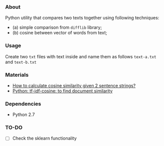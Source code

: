 ### About

Python utility that compares two texts together using following techniques:

* (a) simple comparison from ```difflib``` library;
* (b) cosine between vector of words from text;

### Usage

Create two ```txt``` files with text inside and name them as follows ```text-a.txt``` and ```text-b.txt```

### Materials

* [How to calculate cosine similarity given 2 sentence strings?](http://stackoverflow.com/questions/15173225/how-to-calculate-cosine-similarity-given-2-sentence-strings-python)
* [Python: tf-idf-cosine: to find document similarity](http://stackoverflow.com/questions/12118720/python-tf-idf-cosine-to-find-document-similarity/18914884#18914884)

### Dependencies

* Python 2.7

### TO-DO

* [ ] Check the sklearn functionality
